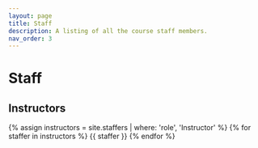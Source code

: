 ```yaml
---
layout: page
title: Staff
description: A listing of all the course staff members.
nav_order: 3
---
```


# Staff

## Instructors

{% assign instructors = site.staffers | where: 'role', 'Instructor' %}
{% for staffer in instructors %}
{{ staffer }}
{% endfor %}
